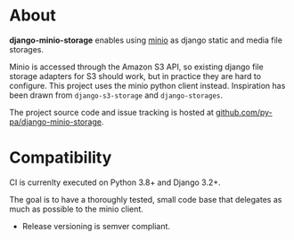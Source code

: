 # About

**django-minio-storage** enables using [minio](https://minio.io) as django
static and media file storages.

Minio is accessed through the Amazon S3 API, so existing django file storage
adapters for S3 should work, but in practice they are hard to configure. This
project uses the minio python client instead. Inspiration has been drawn from
`django-s3-storage` and `django-storages`.

The project source code and issue tracking is hosted at
[github.com/py-pa/django-minio-storage](https://github.com/py-pa/django-minio-storage).

# Compatibility

CI is currenlty executed on Python 3.8+ and Django 3.2+.

The goal is to have a thoroughly tested, small code base that delegates as much
as possible to the minio client.

- Release versioning is semver compliant.
